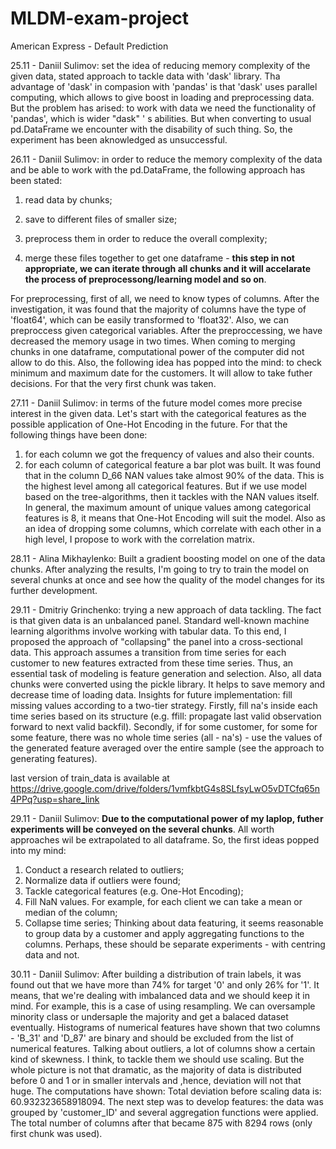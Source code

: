 # MLDM-exam-project
American Express - Default Prediction


25.11 - Daniil Sulimov: set the idea of reducing memory complexity of the given data, stated approach to tackle data with 'dask' library. Tha advantage of 'dask' in compasion with 'pandas' is that 'dask' uses parallel computing, which allows to give boost in loading and preprocessing data. 
But the problem has arised: to work with data we need the functionality of 'pandas', which is wider "dask" ' s abilities. But when converting to usual pd.DataFrame we encounter with the disability of such thing. So, the experiment has been aknowledged as unsuccessful.

26.11 - Daniil Sulimov: in order to reduce the memory complexity of the data and be able to work with the pd.DataFrame, the following approach has been stated:

1) read data by chunks;

2) save to different files of smaller size;

3) preprocess them in order to reduce the overall complexity;

4) merge these files together to get one dataframe - **this step in not appropriate, we can iterate through all chunks and it will accelarate the process of preprocessong/learning model and so on**.

For preprocessing, first of all, we need to know types of columns. After the investigation, it was found that the majority of columns have the type of 'float64', which can be easily transformed to 'float32'. Also, we can preproccess given categorical variables.
After the preproccessing, we have decreased the memory usage in two times. When coming to merging chunks in one dataframe, computational power of the computer did not allow to do this.
Also, the following idea has popped into the mind: to check minimum and maximum date for the customers. It will allow to take futher decisions. For that the very first chunk was taken.

27.11 - Daniil Sulimov: in terms of the future model comes more precise interest in the given data. Let's start with the categorical features as the possible application of One-Hot Encoding in the future. For that the following things have been done:
1) for each column we got the frequency of values and also their counts. 
2) for each column of categorical feature a bar plot was built.
It was found that in the column D_66 NAN values take almost 90% of the data. This is the highest level among all categorical features. But if we use model based on the tree-algorithms, then it tackles with the NAN values itself. In general, the maximum amount of unique values among categorical features is 8, it means that One-Hot Encoding will suit the model.
Also as an idea of dropping some columns, which correlate with each other in a high level, I propose to work with the correlation matrix.

28.11 - Alina Mikhaylenko: Built a gradient boosting model on one of the data chunks. After analyzing the results, I'm going to try to train the model on several chunks at once and see how the quality of the model changes for its further development.

29.11 - Dmitriy Grinchenko: trying a new approach of data tackling. The fact is that given data is an unbalanced panel. Standard well-known machine learning algorithms involve working with tabular data. To this end, I proposed the approach of "collapsing" the panel into a cross-sectional data. This approach assumes a transition from time series for each customer to new features extracted from these time series. Thus, an essential task of modeling is feature generation and selection. 
Also, all data chunks were converted using the pickle library. It helps to save memory and decrease time of loading data.
Insights for future implementation: fill missing values according to a two-tier strategy. Firstly, fill na's inside each time series based on its structure (e.g. ffill: propagate last valid observation forward to next valid backfil). Secondly, if for some customer, for some for some feature, there was no whole time series (all - na's) - use the values of the generated feature averaged over the entire sample (see the approach to generating features).

last version of train_data is available at https://drive.google.com/drive/folders/1vmfkbtG4s8SLfsyLwO5vDTCfq65n4PPq?usp=share_link

29.11 - Daniil Sulimov: **Due to the computational power of my laplop, futher experiments will be conveyed on the several chunks**. All worth approaches wil be extrapolated to all dataframe. So, the first ideas popped into my mind: 
1. Conduct a research related to outliers;
2. Normalize data if outliers were found;
3. Tackle categorical features (e.g. One-Hot Encoding);
4. Fill NaN values. For example, for each client we can take a mean or median of the column;
5. Collapse time series;
Thinking about data featuring, it seems reasonable to group data by a customer and apply aggregating functions to the columns. Perhaps, these should be separate experiments - with centring data and not.

30.11 - Daniil Sulimov: After building a distribution of train labels, it was found out that we have more than 74% for target '0' and only 26% for '1'. It means, that we're dealing with imbalanced data and we should keep it in mind. For example, this is a case of using resampling. We can oversample minority class or undersaple the majority and get a balaced dataset eventually. 
Histograms of numerical features have shown that two columns - 'B_31' and 'D_87' are binary and should be excluded from the list of numerical features. Talking about outliers, a lot of columns show a certain kind of skewness. I think, to tackle them we should use scaling. But the whole picture is not that dramatic, as the majority of data is distributed before 0 and 1 or in smaller intervals and ,hence, deviation will not that huge. The computations have shown: Total deviation before scaling data is: 60.932323658918094. The next step was to develop features: the data was grouped by 'customer_ID' and several aggregation functions were applied. The total number of columns after that became 875 with 8294 rows (only first chunk was used). 



